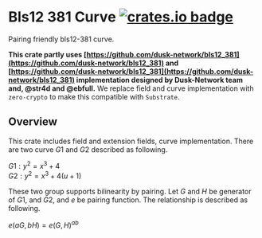 # Bls12 381 Curve [![crates.io badge](https://img.shields.io/crates/v/zero-bls12-381.svg)](https://crates.io/crates/zero-bls12-381)
Pairing friendly bls12-381 curve.

**This crate partly uses [https://github.com/dusk-network/bls12_381](https://github.com/dusk-network/bls12_381) and [https://github.com/dusk-network/bls12_381](https://github.com/dusk-network/bls12_381) implementation designed by Dusk-Network team and, @str4d and @ebfull.**
We replace field and curve implementation with `zero-crypto` to make this compatible with `Substrate`.

## Overview
This crate includes field and extension fields, curve implementation. There are two curve $G1$ and $G2$ described as following.

$G1: y^2 = x^3 + 4$  
$G2: y^2 = x^3 + 4(u + 1)$

These two group supports bilinearity by pairing. Let $G$ and $H$ be generator of $G1$, and $G2$, and $e$ be pairing function. The relationship is described as following.

$e(aG, bH) = e(G, H)^{ab}$
